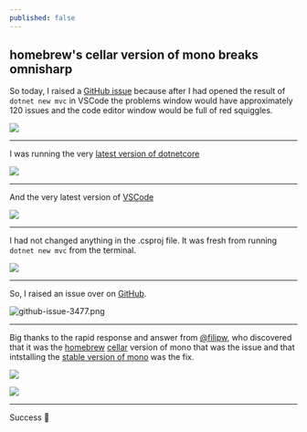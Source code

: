```yaml
---
published: false
---
```

## homebrew's cellar version of mono breaks omnisharp

So today, I raised a [GitHub issue](https://github.com/OmniSharp/omnisharp-vscode/issues/3477) because after I had opened the result of `dotnet new mvc` in VSCode the problems window would have approximately 120 issues and the code editor window would be full of red squiggles.

![](https://pbs.twimg.com/media/EMJhNcRXkAEgE_-.jpg)

---

I was running the very [latest version of dotnetcore](https://dotnet.microsoft.com/download/dotnet-core/3.0)

![](https://pbs.twimg.com/media/EMJhyLSWwAIxryE.png)

---

And the very latest version of [VSCode](https://code.visualstudio.com/)

![](https://pbs.twimg.com/media/EMJiAp1WoAA5Y6-.png)

---

I had not changed anything in the .csproj file. It was fresh from running `dotnet new mvc` from the terminal.


![](https://pbs.twimg.com/media/EMOFqFlX0AA2KFt.jpg)

---

So, I raised an issue over on [GitHub](https://github.com/OmniSharp/omnisharp-vscode/issues/3477).

![github-issue-3477.png]({{site.baseurl}}/media/github-issue-3477.png)

---

Big thanks to the rapid response and answer from [@filipw](https://github.com/filipw), who discovered that it was the [homebrew](https://brew.sh/) [cellar](https://docs.brew.sh/Formula-Cookbook) version of mono that was the issue and that intstalling the [stable version of mono](https://www.mono-project.com/download/stable/) was the fix. 

![](https://pbs.twimg.com/media/EMOMjtmXkAA6BG7.png)


![](https://pbs.twimg.com/media/EMOMjtiW4AAKpZ2.png)

---

Success 🎉
